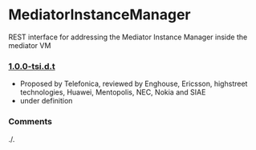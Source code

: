 # MediatorInstanceManager
REST interface for addressing the Mediator Instance Manager inside the mediator VM

### [1.0.0-tsi.d.t](../../tree/tsi)
- Proposed by Telefonica, reviewed by Enghouse, Ericsson, highstreet technologies, Huawei, Mentopolis, NEC, Nokia and SIAE
- under definition

### Comments
./.
